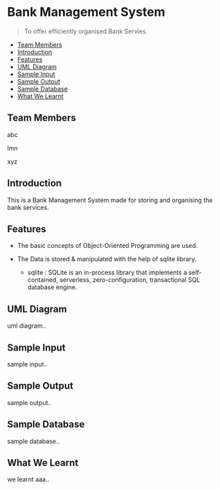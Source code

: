 # Bank Management System <!-- omit in toc -->

> To offer efficiently organised Bank Servies.

- [Team Members](#team-members)
- [Introduction](#introduction)
- [Features](#features)
- [UML Diagram](#uml-diagram)
- [Sample Input](#sample-input)
- [Sample Output](#sample-output)
- [Sample Database](#sample-database)
- [What We Learnt](#what-we-learnt)

## Team Members

abc

lmn

xyz


## Introduction

This is a Bank Management System made for storing and organising the bank services.

## Features

- The basic concepts of Object-Oriented Programming are used.

- The Data is stored & manipulated with the help of sqlite library.

  - sqlite : SQLite is an in-process library that implements a self-contained, serverless, zero-configuration, transactional SQL database engine.

## UML Diagram


uml diagram..

## Sample Input


sample input..

## Sample Output


sample output..

## Sample Database


sample database..

## What We Learnt


we learnt aaa..

